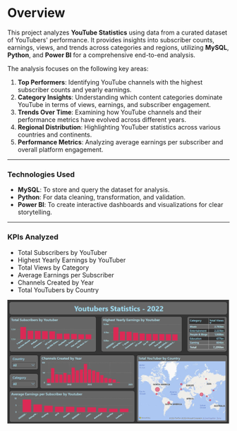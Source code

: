 # **Overview**

This project analyzes **YouTube Statistics** using data from a curated dataset of YouTubers' performance. It provides insights into subscriber counts, earnings, views, and trends across categories and regions, utilizing **MySQL**, **Python**, and **Power BI** for a comprehensive end-to-end analysis.

The analysis focuses on the following key areas:

1. **Top Performers**: Identifying YouTube channels with the highest subscriber counts and yearly earnings.  
2. **Category Insights**: Understanding which content categories dominate YouTube in terms of views, earnings, and subscriber engagement.  
3. **Trends Over Time**: Examining how YouTube channels and their performance metrics have evolved across different years.  
4. **Regional Distribution**: Highlighting YouTuber statistics across various countries and continents.  
5. **Performance Metrics**: Analyzing average earnings per subscriber and overall platform engagement.

---

### **Technologies Used**
- **MySQL**: To store and query the dataset for analysis.  
- **Python**: For data cleaning, transformation, and validation.  
- **Power BI**: To create interactive dashboards and visualizations for clear storytelling.

---

### **KPIs Analyzed**
- Total Subscribers by YouTuber  
- Highest Yearly Earnings by YouTuber  
- Total Views by Category  
- Average Earnings per Subscriber  
- Channels Created by Year  
- Total YouTubers by Country  

![Dashboard Overview](images/YT_DB.png)

